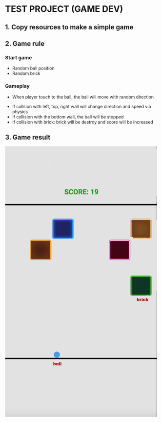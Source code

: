 # TEST PROJECT (GAME DEV)
## 1. Copy resources to make a simple game
## 2. Game rule
### Start game
- Random ball position
- Random brick
### Gameplay
- When player touch to the ball, the ball will move with random direction
+ If collsion with left, top, right wall will change direction and speed via physics
+ If collision with the bottom wall, the ball will be stopped
+ If collision with brick: brick will be destroy and score will be increased
## 3. Game result

  
![Alt text](https://github.com/andyud/DevGameTest/blob/main/target.png)
